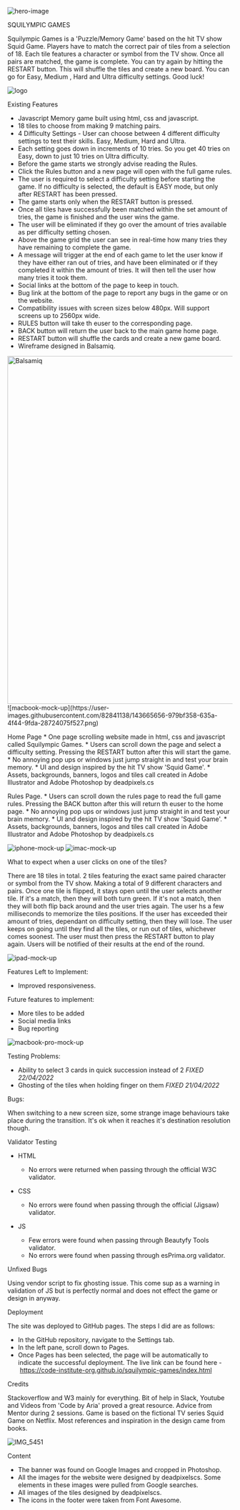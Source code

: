 ![hero-image](https://user-images.githubusercontent.com/82841138/143665572-d1896cab-3c09-470d-8325-ce1b5d256f4f.png)

SQUILYMPIC GAMES

Squilympic Games is a 'Puzzle/Memory Game' based on the hit TV show Squid Game. Players have to match the correct pair of tiles from a selection of 18. Each tile features a character or symbol from the TV show. Once all pairs are matched, the game is complete. You can try again by hitting the RESTART button. This will shuffle the tiles and create a new board. You can go for Easy, Medium , Hard and Ultra difficulty settings. Good luck!

![logo](https://user-images.githubusercontent.com/82841138/143665588-b7a5b23e-0638-4229-9bc3-056d96c81b40.png)

Existing Features

* Javascript Memory game built using html, css and javascript.
* 18 tiles to choose from making 9 matching pairs.
* 4 Difficulty Settings - User can choose between 4 different difficulty settings to test their skills. Easy, Medium, Hard and Ultra.
* Each setting goes down in increments of 10 tries. So you get 40 tries on Easy, down to just 10 tries on Ultra difficulty.
* Before the game starts we strongly advise reading the Rules.
* Click the Rules button and a new page will open with the full game rules.
* The user is required to select a difficulty setting before starting the game. If no difficulty is selected, the default is EASY mode, but only after RESTART has been pressed. 
* The game starts only when the RESTART button is pressed.
* Once all tiles have successfully been matched within the set amount of tries, the game is finished and the user wins the game.
* The user will be eliminated if they go over the amount of tries available as per difficulty setting chosen.
* Above the game grid the user can see in real-time how many tries they have remaining to complete the game.
* A message will trigger at the end of each game to let the user know if they have either ran out of tries, and have been eliminated or if they completed it within the amount of tries. It will then tell the user how many tries it took them.
* Social links at the bottom of the page to keep in touch.
* Bug link at the bottom of the page to report any bugs in the game or on the website.
* Compatibility issues with screen sizes below 480px. Will support screens up to 2560px wide.
* RULES button will take th euser to the corresponding page.
* BACK button will return the user back to the main game home page.
* RESTART button will shuffle the cards and create a new game board.
* Wireframe designed in Balsamiq.

<img width="779" alt="Balsamiq" src="https://user-images.githubusercontent.com/82841138/143666692-6433e804-9e49-4798-94d1-324ed1e47a2c.png">
![macbook-mock-up](https://user-images.githubusercontent.com/82841138/143665656-979bf358-635a-4f44-9fda-28724075f527.png)

Home Page
    * One page scrolling website made in html, css and javascript called Squilympic Games.
    * Users can scroll down the page and select a difficulty setting. Pressing the RESTART button after this will start the game.
    * No annoying pop ups or windows just jump straight in and test your brain memory.
    * UI and design inspired by the hit TV show 'Squid Game'.
    * Assets, backgrounds, banners, logos and tiles call created in Adobe Illustrator and Adobe Photoshop by deadpixels.cs
    
Rules Page.
    * Users can scroll down the rules page to read the full game rules. Pressing the BACK button after this will return th euser to the home page.
    * No annoying pop ups or windows just jump straight in and test your brain memory.
    * UI and design inspired by the hit TV show 'Squid Game'.
    * Assets, backgrounds, banners, logos and tiles call created in Adobe Illustrator and Adobe Photoshop by deadpixels.cs

![iphone-mock-up](https://user-images.githubusercontent.com/82841138/143666012-5ba9bc09-b792-4b74-9eeb-1a26bca3061a.png)
![imac-mock-up](https://user-images.githubusercontent.com/82841138/143666022-b47e13d3-282d-4102-b5fb-8713bd5f611b.png)

What to expect when a user clicks on one of the tiles?

There are 18 tiles in total. 2 tiles featuring the exact same paired character or symbol from the TV show. Making a total of 9 different characters and   pairs. Once one tile is flipped, it stays open until the user selects another tile. If it's a match, then they will both turn green. If it's not a match, then they will both flip back around and the user tries again. The user hs a few milliseconds to memorize the tiles positions. If the user has exceeded their amount of tries, dependant on difficulty setting, then they will lose. The user keeps on going until they find all the tiles, or run out of tiles, whichever comes soonest. The user must then press the RESTART button to play again. Users will be notified of their results at the end of the round.

![ipad-mock-up](https://user-images.githubusercontent.com/82841138/143666027-cffdcffe-50bf-4e4c-b8f6-b3bd010623ec.png)

Features Left to Implement:

   * Improved responsiveness.

Future features to implement:

   * More tiles to be added
   * Social media links
   * Bug reporting
   
![macbook-pro-mock-up](https://user-images.githubusercontent.com/82841138/143666643-518c8d8e-d9e8-4302-bab2-f024062d6f8a.png)

Testing Problems:

   * Ability to select 3 cards in quick succession instead of 2 *FIXED 22/04/2022*
   * Ghosting of the tiles when holding finger on them *FIXED 21/04/2022*

Bugs:

When switching to a new screen size, some strange image behaviours take place during the transition. It's ok when it reaches it's destination resolution though.

Validator Testing

* HTML
    * No errors were returned when passing through the official W3C validator.

* CSS
    * No errors were found when passing through the official (Jigsaw) validator.

* JS 
    * Few errors were found when passing through Beautyfy Tools validator.
    * No errors were found when passing through esPrima.org validator.

Unfixed Bugs

Using vendor script to fix ghosting issue. This come sup as a warning in validation of JS but is perfectly normal and does not effect the game or design in anyway.

Deployment

The site was deployed to GitHub pages. The steps I did are as follows:
* In the GitHub repository, navigate to the Settings tab.
* In the left pane, scroll down to Pages. 
* Once Pages has been selected, the page will be automatically to indicate the successful deployment.
The live link can be found here - https://code-institute-org.github.io/squilympic-games/index.html

Credits

Stackoverflow and W3 mainly for everything. Bit of help in Slack, Youtube and Videos from 'Code by Aria' proved a great resource. Advice from Mentor during 2 sessions. Game is based on the fictional TV series Squid Game on Netflix. Most references and inspiration in the design came from books.

![IMG_5451](https://user-images.githubusercontent.com/82841138/143667006-01283182-5a0d-4a80-b2ed-b255a66961d3.png)

Content

* The banner was found on Google Images and cropped in Photoshop.
* All the images for the website were designed by deadpixelscs. Some elements in these images were pulled from Google searches.
* All images of the tiles designed by deadpixelscs.
* The icons in the footer were taken from Font Awesome.
